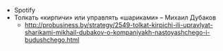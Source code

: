 - Spotify
- Толкать «кирпичи» или управлять «шариками» – Михаил Дубаков
  - http://probusiness.by/strategy/2549-tolkat-kirpichi-ili-upravlyat-sharikami-mikhail-dubakov-o-kompaniyakh-nastoyashchego-i-budushchego.html
